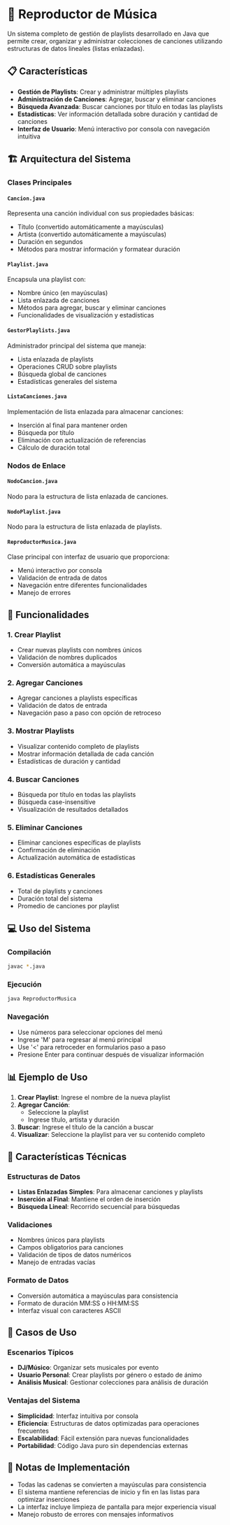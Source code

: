# 🎵 Reproductor de Música

Un sistema completo de gestión de playlists desarrollado en Java que permite crear, organizar y administrar colecciones de canciones utilizando estructuras de datos lineales (listas enlazadas).

## 📋 Características

- **Gestión de Playlists**: Crear y administrar múltiples playlists
- **Administración de Canciones**: Agregar, buscar y eliminar canciones
- **Búsqueda Avanzada**: Buscar canciones por título en todas las playlists
- **Estadísticas**: Ver información detallada sobre duración y cantidad de canciones
- **Interfaz de Usuario**: Menú interactivo por consola con navegación intuitiva

## 🏗️ Arquitectura del Sistema

### Clases Principales

#### `Cancion.java`
Representa una canción individual con sus propiedades básicas:
- Título (convertido automáticamente a mayúsculas)
- Artista (convertido automáticamente a mayúsculas)
- Duración en segundos
- Métodos para mostrar información y formatear duración

#### `Playlist.java`
Encapsula una playlist con:
- Nombre único (en mayúsculas)
- Lista enlazada de canciones
- Métodos para agregar, buscar y eliminar canciones
- Funcionalidades de visualización y estadísticas

#### `GestorPlaylists.java`
Administrador principal del sistema que maneja:
- Lista enlazada de playlists
- Operaciones CRUD sobre playlists
- Búsqueda global de canciones
- Estadísticas generales del sistema

#### `ListaCanciones.java`
Implementación de lista enlazada para almacenar canciones:
- Inserción al final para mantener orden
- Búsqueda por título
- Eliminación con actualización de referencias
- Cálculo de duración total

### Nodos de Enlace

#### `NodoCancion.java`
Nodo para la estructura de lista enlazada de canciones.

#### `NodoPlaylist.java`
Nodo para la estructura de lista enlazada de playlists.

#### `ReproductorMusica.java`
Clase principal con interfaz de usuario que proporciona:
- Menú interactivo por consola
- Validación de entrada de datos
- Navegación entre diferentes funcionalidades
- Manejo de errores

## 🚀 Funcionalidades

### 1. Crear Playlist
- Crear nuevas playlists con nombres únicos
- Validación de nombres duplicados
- Conversión automática a mayúsculas

### 2. Agregar Canciones
- Agregar canciones a playlists específicas
- Validación de datos de entrada
- Navegación paso a paso con opción de retroceso

### 3. Mostrar Playlists
- Visualizar contenido completo de playlists
- Mostrar información detallada de cada canción
- Estadísticas de duración y cantidad

### 4. Buscar Canciones
- Búsqueda por título en todas las playlists
- Búsqueda case-insensitive
- Visualización de resultados detallados

### 5. Eliminar Canciones
- Eliminar canciones específicas de playlists
- Confirmación de eliminación
- Actualización automática de estadísticas

### 6. Estadísticas Generales
- Total de playlists y canciones
- Duración total del sistema
- Promedio de canciones por playlist

## 💻 Uso del Sistema

### Compilación
```bash
javac *.java
```

### Ejecución
```bash
java ReproductorMusica
```

### Navegación
- Use números para seleccionar opciones del menú
- Ingrese 'M' para regresar al menú principal
- Use '<' para retroceder en formularios paso a paso
- Presione Enter para continuar después de visualizar información

## 📊 Ejemplo de Uso

1. **Crear Playlist**: Ingrese el nombre de la nueva playlist
2. **Agregar Canción**: 
   - Seleccione la playlist
   - Ingrese título, artista y duración
3. **Buscar**: Ingrese el título de la canción a buscar
4. **Visualizar**: Seleccione la playlist para ver su contenido completo

## 🔧 Características Técnicas

### Estructuras de Datos
- **Listas Enlazadas Simples**: Para almacenar canciones y playlists
- **Inserción al Final**: Mantiene el orden de inserción
- **Búsqueda Lineal**: Recorrido secuencial para búsquedas

### Validaciones
- Nombres únicos para playlists
- Campos obligatorios para canciones
- Validación de tipos de datos numéricos
- Manejo de entradas vacías

### Formato de Datos
- Conversión automática a mayúsculas para consistencia
- Formato de duración MM:SS o HH:MM:SS
- Interfaz visual con caracteres ASCII

## 🎯 Casos de Uso

### Escenarios Típicos
- **DJ/Músico**: Organizar sets musicales por evento
- **Usuario Personal**: Crear playlists por género o estado de ánimo
- **Análisis Musical**: Gestionar colecciones para análisis de duración

### Ventajas del Sistema
- **Simplicidad**: Interfaz intuitiva por consola
- **Eficiencia**: Estructuras de datos optimizadas para operaciones frecuentes
- **Escalabilidad**: Fácil extensión para nuevas funcionalidades
- **Portabilidad**: Código Java puro sin dependencias externas

## 📝 Notas de Implementación

- Todas las cadenas se convierten a mayúsculas para consistencia
- El sistema mantiene referencias de inicio y fin en las listas para optimizar inserciones
- La interfaz incluye limpieza de pantalla para mejor experiencia visual
- Manejo robusto de errores con mensajes informativos